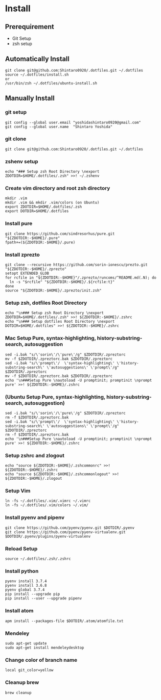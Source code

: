 # Install 
## Prerequirement 
- Git Setup 
- zsh setup 

## Automatically Install
```
git clone git@github.com:Shintaro0920/.dotfiles.git ~/.dotfiles
source ~/.dotfiles/install.sh 
or
/usr/bin/zsh ~/.dotfiles/ubuntu-install.sh
```

## Manually Install
### git setup
```
git config --global user.email "yoshidashintaro0920@gmail.com"
git config --global user.name  "Shintaro Yoshida" 
```

### git clone 
```
git clone git@github.com:Shintaro0920/.dotfiles.git ~/.dotfiles
```

### zshenv setup
```
echo "### Setup zsh Root Directory \nexport ZDOTDIR=$HOME/.dotfiles/.zsh" >>! ~/.zshenv
```

### Create vim directory and root zsh directory
```
mkdir .vim 
mkdir .vim && mkdir .vim/colors (on Ubuntu)
export ZDOTDIR=$HOME/.dotfiles/.zsh
export DOTDIR=$HOME/.dotfiles
```

### Install pure
```
git clone https://github.com/sindresorhus/pure.git "${ZDOTDIR:-$HOME}/.pure"
fpath+=(${ZDOTDIR:-$HOME}/.pure)
```

### Install zprezto
```
git clone --recursive https://github.com/sorin-ionescu/prezto.git "${ZDOTDIR:-$HOME}/.zprezto"
setopt EXTENDED_GLOB
for rcfile in "${ZDOTDIR:-$HOME}"/.zprezto/runcoms/^README.md(.N); do
  ln -s "$rcfile" "${ZDOTDIR:-$HOME}/.${rcfile:t}"
done
source "${ZDOTDIR:-$HOME}/.zprezto/init.zsh" 
```

### Setup zsh, dotfiles Root Directory 
```
echo "\n### Setup zsh Root Directory \nexport ZDOTDIR=$HOME/.dotfiles/.zsh" >>! ${ZDOTDIR:-$HOME}/.zshrc
echo "\n### Setup dotfiles Root Directory \nexport DOTDIR=$HOME/.dotfiles" >>! ${ZDOTDIR:-$HOME}/.zshrc 
```

### __Mac__ Setup Pure, syntax-highlighting, history-substring-search, autosuggestion
```
sed -i.bak "s/\'sorin\'/\'pure\'/g" $ZDOTDIR/.zpreztorc
mv -f $ZDOTDIR/.zpreztorc.bak $ZDOTDIR/.zpreztorc
sed -i.bak "s/\'prompt\'/  \'syntax-highlighting\' \'history-substring-search\' \'autosuggestions\' \'prompt\'/g" $ZDOTDIR/.zpreztorc 
mv -f $ZDOTDIR/.zpreztorc.bak $ZDOTDIR/.zpreztorc 
echo '\n###Setup Pure \nautoload -U promptinit; promptinit \nprompt pure' >>! ${ZDOTDIR:-$HOME}/.zshrc
```
### (__Ubuntu__ Setup Pure, syntax-highlighting, history-substring-search, autosuggestion)
```
sed -i.bak "s/\'sorin\'/\'pure\'/g" $ZDOTDIR/.zpreztorc
rm -f $ZDOTDIR/.zpreztorc.bak 
sed -i.bak "s/\'prompt\'/  \'syntax-highlighting\' \'history-substring-search\' \'autosuggestions\' \'prompt\'/g" $ZDOTDIR/.zpreztorc
rm -f $ZDOTDIR/.zpreztorc.bak 
echo '\n###Setup Pure \nautoload -U promptinit; promptinit \nprompt pure' >>! ${ZDOTDIR:-$HOME}/.zshrc
```                                                                                                                                    
### Setup zshrc and zlogout
```
echo "source ${ZDOTDIR:-$HOME}/.zshcommonrc" >>! ${ZDOTDIR:-$HOME}/.zshrc
echo "source ${ZDOTDIR:-$HOME}/.zshcommonlogout" >>! ${ZDOTDIR:-$HOME}/.zlogout
```

### Setup Vim
```
ln -fs ~/.dotfiles/.vim/.vimrc ~/.vimrc
ln -fs ~/.dotfiles/.vim/colors ~/.vim/
```

### Install pyenv and pipenv
```
git clone https://github.com/pyenv/pyenv.git $DOTDIR/.pyenv
git clone https://github.com/pyenv/pyenv-virtualenv.git $DOTDIR/.pyenv/plugins/pyenv-virtualenv
```

### Reload Setup
```
source ~/.dotfiles/.zsh/.zshrc
```

### Install python
```
pyenv install 3.7.4
pyenv install 3.6.8
pyenv global 3.7.4
pip install --upgrade pip
pip install --user --upgrade pipenv
```

### Install atom
```
apm install --packages-file $DOTDIR/.atom/atomfile.txt
```

### Mendeley 
```
sudo apt-get update
sudo apt-get install mendeleydesktop
```

### Change color of branch name 
```~/.dotfiles/.zsh/.zprezto/modules/prompt/functions/prompt_pure_setup
local git_color=yellow
```
### Cleanup brew
```
brew cleanup
```
